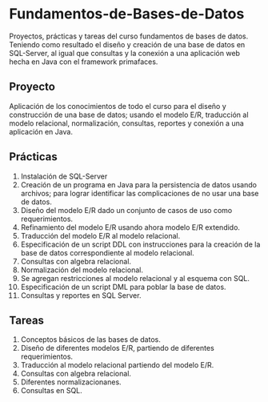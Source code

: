 # Fundamentos-de-Bases-de-Datos

Proyectos, prácticas y tareas del curso fundamentos de bases de datos. Teniendo como resultado el diseño y creación de una base de datos en SQL-Server, al igual que consultas y la conexión a una aplicación web hecha en Java con el framework primafaces.


## Proyecto ## 
Aplicación de los conocimientos de todo el curso para el diseño y construcción de una base de datos; usando el modelo E/R, traducción al modelo relacional, normalización, consultas, reportes y conexión a una aplicación en Java.

## Prácticas ##
1. Instalación de SQL-Server
2. Creación de un programa en Java para la persistencia de datos usando archivos; para lograr identificar las complicaciones de no usar una base de datos.
3. Diseño del modelo E/R dado un conjunto de casos de uso como requerimientos.
4. Refinamiento del modelo E/R usando ahora modelo E/R extendido.
5. Traducción del modelo E/R al modelo relacional.
6. Especificación de un script DDL con instrucciones para la creación de la base de datos correspondiente al modelo relacional.
7. Consultas con algebra relacional.
8. Normalización del modelo relacional.
9. Se agregan restricciones al modelo relacional y al esquema con SQL.
9. Especificación de un script DML para poblar la base de datos.
10. Consultas y reportes en SQL Server.

## Tareas ##
1. Conceptos básicos de las bases de datos.
2. Diseño de diferentes modelos E/R, partiendo de diferentes requerimientos.
3. Traducción al modelo relacional partiendo del modelo E/R.
4. Consultas con algebra relacional.
5. Diferentes normalizacionanes.
6. Consultas en SQL.





 

